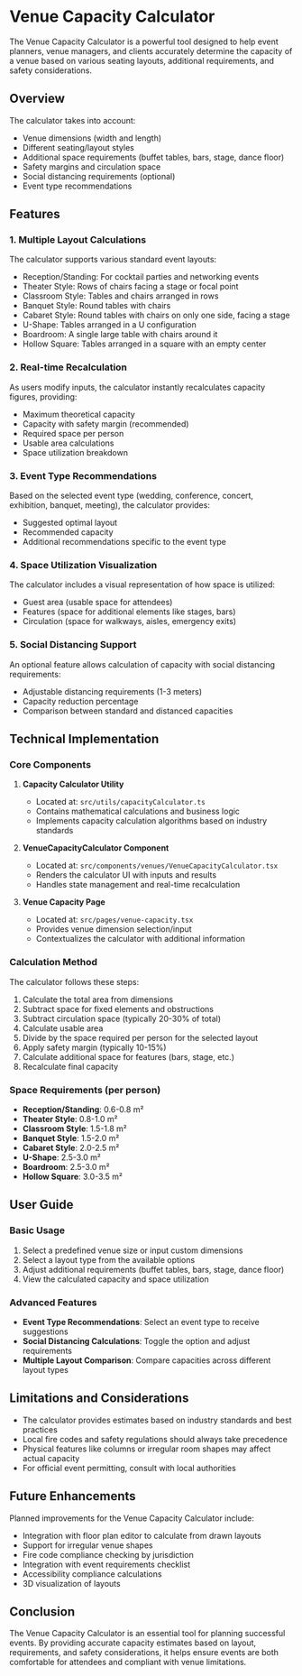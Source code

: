 # Venue Capacity Calculator

The Venue Capacity Calculator is a powerful tool designed to help event planners, venue managers, and clients accurately determine the capacity of a venue based on various seating layouts, additional requirements, and safety considerations.

## Overview

The calculator takes into account:

- Venue dimensions (width and length)
- Different seating/layout styles
- Additional space requirements (buffet tables, bars, stage, dance floor)
- Safety margins and circulation space
- Social distancing requirements (optional)
- Event type recommendations

## Features

### 1. Multiple Layout Calculations

The calculator supports various standard event layouts:

- Reception/Standing: For cocktail parties and networking events
- Theater Style: Rows of chairs facing a stage or focal point
- Classroom Style: Tables and chairs arranged in rows
- Banquet Style: Round tables with chairs
- Cabaret Style: Round tables with chairs on only one side, facing a stage
- U-Shape: Tables arranged in a U configuration
- Boardroom: A single large table with chairs around it
- Hollow Square: Tables arranged in a square with an empty center

### 2. Real-time Recalculation

As users modify inputs, the calculator instantly recalculates capacity figures, providing:

- Maximum theoretical capacity
- Capacity with safety margin (recommended)
- Required space per person
- Usable area calculations
- Space utilization breakdown

### 3. Event Type Recommendations

Based on the selected event type (wedding, conference, concert, exhibition, banquet, meeting), the calculator provides:

- Suggested optimal layout
- Recommended capacity
- Additional recommendations specific to the event type

### 4. Space Utilization Visualization

The calculator includes a visual representation of how space is utilized:

- Guest area (usable space for attendees)
- Features (space for additional elements like stages, bars)
- Circulation (space for walkways, aisles, emergency exits)

### 5. Social Distancing Support

An optional feature allows calculation of capacity with social distancing requirements:

- Adjustable distancing requirements (1-3 meters)
- Capacity reduction percentage
- Comparison between standard and distanced capacities

## Technical Implementation

### Core Components

1. **Capacity Calculator Utility**
   - Located at: `src/utils/capacityCalculator.ts`
   - Contains mathematical calculations and business logic
   - Implements capacity calculation algorithms based on industry standards

2. **VenueCapacityCalculator Component**
   - Located at: `src/components/venues/VenueCapacityCalculator.tsx`
   - Renders the calculator UI with inputs and results
   - Handles state management and real-time recalculation

3. **Venue Capacity Page**
   - Located at: `src/pages/venue-capacity.tsx`
   - Provides venue dimension selection/input
   - Contextualizes the calculator with additional information

### Calculation Method

The calculator follows these steps:

1. Calculate the total area from dimensions
2. Subtract space for fixed elements and obstructions
3. Subtract circulation space (typically 20-30% of total)
4. Calculate usable area
5. Divide by the space required per person for the selected layout
6. Apply safety margin (typically 10-15%)
7. Calculate additional space for features (bars, stage, etc.)
8. Recalculate final capacity

### Space Requirements (per person)

- **Reception/Standing**: 0.6-0.8 m²
- **Theater Style**: 0.8-1.0 m²
- **Classroom Style**: 1.5-1.8 m²
- **Banquet Style**: 1.5-2.0 m²
- **Cabaret Style**: 2.0-2.5 m²
- **U-Shape**: 2.5-3.0 m²
- **Boardroom**: 2.5-3.0 m²
- **Hollow Square**: 3.0-3.5 m²

## User Guide

### Basic Usage

1. Select a predefined venue size or input custom dimensions
2. Select a layout type from the available options
3. Adjust additional requirements (buffet tables, bars, stage, dance floor)
4. View the calculated capacity and space utilization

### Advanced Features

- **Event Type Recommendations**: Select an event type to receive suggestions
- **Social Distancing Calculations**: Toggle the option and adjust requirements
- **Multiple Layout Comparison**: Compare capacities across different layout types

## Limitations and Considerations

- The calculator provides estimates based on industry standards and best practices
- Local fire codes and safety regulations should always take precedence
- Physical features like columns or irregular room shapes may affect actual capacity
- For official event permitting, consult with local authorities

## Future Enhancements

Planned improvements for the Venue Capacity Calculator include:

- Integration with floor plan editor to calculate from drawn layouts
- Support for irregular venue shapes
- Fire code compliance checking by jurisdiction
- Integration with event requirements checklist
- Accessibility compliance calculations
- 3D visualization of layouts

## Conclusion

The Venue Capacity Calculator is an essential tool for planning successful events. By providing accurate capacity estimates based on layout, requirements, and safety considerations, it helps ensure events are both comfortable for attendees and compliant with venue limitations. 